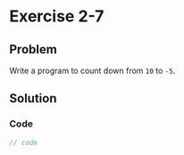 # Exercise 2-7

## Problem
Write a program to count down from `10` to `-5`.

## Solution

### Code
```Cpp
// code
```
